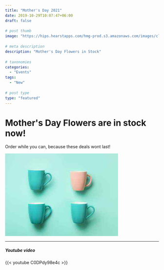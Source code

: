 ```yaml
---
title: "Mother's Day 2021"
date: 2019-10-29T10:07:47+06:00
draft: false

# post thumb
image: "https://hips.hearstapps.com/hmg-prod.s3.amazonaws.com/images/close-up-of-tulips-blooming-in-field-royalty-free-image-1584131616.jpg?crop=0.630xw:1.00xh;0.186xw,0&resize=640:*"

# meta description
description: "Mother's Day Flowers in Stock"

# taxonomies
categories:
  - "Events"
tags:
  - "New"

# post type
type: "featured"
---
```


# Mother's Day Flowers are in stock now!

Order while you can, because these deals wont last!


![image](../../images/post/post-1.jpg)

<hr>

##### Youtube video

{{< youtube C0DPdy98e4c >}}
